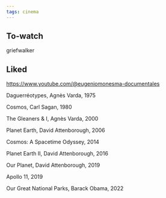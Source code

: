 ```yaml
---
tags: cinema
---
```


## To-watch 

griefwalker


## Liked

<https://www.youtube.com/@eugeniomonesma-documentales>

Daguerréotypes, Agnès Varda, 1975 

Cosmos, Carl Sagan, 1980

The Gleaners & I, Agnès Varda, 2000

Planet Earth, David Attenborough, 2006 

Cosmos: A Spacetime Odyssey, 2014 

Planet Earth II, David Attenborough, 2016

Our Planet, David Attenborough, 2019 

Apollo 11, 2019 

Our Great National Parks, Barack Obama, 2022 


